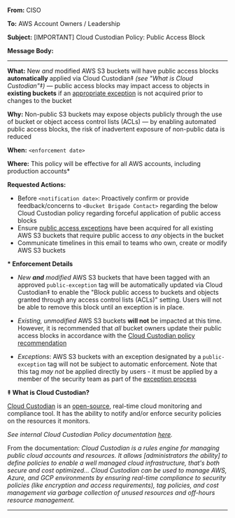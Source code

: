 **From:** CISO

**To:** AWS Account Owners / Leadership

**Subject:** [IMPORTANT] Cloud Custodian Policy: Public Access Block

**Message Body:**

---

**What:** New _and_ modified AWS S3 buckets will have public access blocks **automatically** applied via Cloud Custodian‡ _(see "What is Cloud Custodian"‡)_ — public access blocks may impact access to objects in **existing buckets** if an [appropriate exception](../Documents/Public-Access-Exception-Policy.md) is not acquired prior to changes to the bucket

**Why:** Non-public S3 buckets may expose objects publicly through the use of bucket or object access control lists (ACLs) — by enabling automated public access blocks, the risk of inadvertent exposure of non-public data is reduced

**When:** `<enforcement date>`

**Where:** This policy will be effective for all AWS accounts, including production accounts\*

**Requested Actions:**

- Before `<notification date>`: Proactively confirm or provide feedback/concerns to `<Bucket Brigade Contact>` regarding the below Cloud Custodian policy regarding forceful application of public access blocks
- Ensure [public access exceptions](../Documents/Public-Access-Exception-Policy.md) have been acquired for all existing AWS S3 buckets that require public access to _any_ objects in the bucket
- Communicate timelines in this email to teams who own, create or modify AWS S3 buckets

**\* Enforcement Details**

- _New **and** modified_ AWS S3 buckets that have been tagged with an approved `public-exception` tag will be automatically updated via Cloud Custodian‡ to enable the "Block public access to buckets and objects granted through any access control lists (ACLs)" setting. Users will not be able to remove this block until an exception is in place.

- _Existing, unmodified_ AWS S3 buckets **will not** be impacted at this time. However, it is recommended that _all_ bucket owners update their public access blocks in accordance with the [Cloud Custodian policy recommendation](../Documents/Cloud-Custodian-Policy.md)

- _Exceptions_: AWS S3 buckets with an exception designated by a `public-exception` tag will not be subject to automatic enforcement. Note that this tag _may not_ be applied directly by users - it must be applied by a member of the security team as part of the [exception process](../Documents/Public-Access-Exception-Policy.md)

**‡ What is Cloud Custodian?**

[Cloud Custodian](https://cloudcustodian.io/) is an [open-source](https://github.com/cloud-custodian/cloud-custodian), real-time cloud monitoring and compliance tool. It has the ability to notify and/or enforce security policies on the resources it monitors.

_See internal Cloud Custodian Policy documentation [here](../Documents/Cloud-Custodian-Policy.md)._

From the documentation: _Cloud Custodian is a rules engine for managing public cloud accounts and resources. It allows [administrators the ability] to define policies to enable a well managed cloud infrastructure, that's both secure and cost optimized... Cloud Custodian can be used to manage AWS, Azure, and GCP environments by ensuring real-time compliance to security policies (like encryption and access requirements), tag policies, and cost management via garbage collection of unused resources and off-hours resource management._

---

